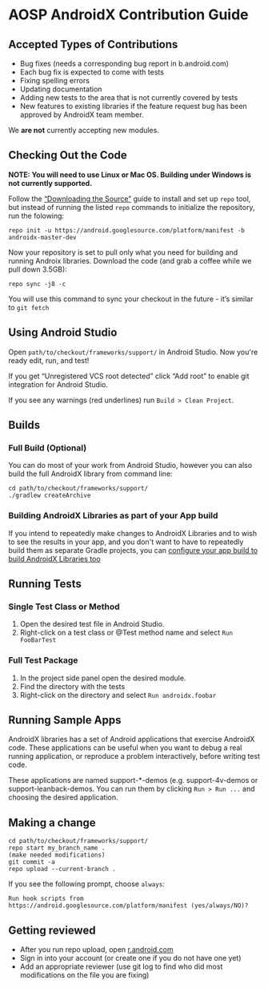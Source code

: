 # AOSP AndroidX Contribution Guide
## Accepted Types of Contributions
* Bug fixes (needs a corresponding bug report in b.android.com)
* Each bug fix is expected to come with tests
* Fixing spelling errors
* Updating documentation
* Adding new tests to the area that is not currently covered by tests
* New features to existing libraries if the feature request bug has been approved by AndroidX team member.

We **are not** currently accepting new modules.

## Checking Out the Code
**NOTE: You will need to use Linux or Mac OS. Building under Windows is not currently supported.**

Follow the [“Downloading the Source”](https://source.android.com/source/downloading.html) guide to install and set up `repo` tool, but instead of running the listed `repo` commands to initialize the repository, run the folowing:

    repo init -u https://android.googlesource.com/platform/manifest -b androidx-master-dev

Now your repository is set to pull only what you need for building and running Androix libraries. Download the code (and grab a coffee while we pull down 3.5GB):

    repo sync -j8 -c

You will use this command to sync your checkout in the future - it’s similar to `git fetch`


## Using Android Studio
Open `path/to/checkout/frameworks/support/` in Android Studio. Now you're ready edit, run, and test!

If you get “Unregistered VCS root detected” click “Add root” to enable git integration for Android Studio.

If you see any warnings (red underlines) run `Build > Clean Project`.

## Builds
### Full Build (Optional)
You can do most of your work from Android Studio, however you can also build the full AndroidX library from command line:

    cd path/to/checkout/frameworks/support/
    ./gradlew createArchive

### Building AndroidX Libraries as part of your App build
If you intend to repeatedly make changes to AndroidX Libraries and to wish to see
the results in your app, and you don't want to have to repeatedly build them as
separate Gradle projects, you can
[configure your app build to build AndroidX Libraries too](adding-support-library-as-included-build.md)

## Running Tests

### Single Test Class or Method
1. Open the desired test file in Android Studio.
2. Right-click on a test class or @Test method name and select `Run FooBarTest`

### Full Test Package
1. In the project side panel open the desired module.
2. Find the directory with the tests
3. Right-click on the directory and select `Run androidx.foobar`

## Running Sample Apps
AndroidX libraries has a set of Android applications that exercise AndroidX code. These applications can be useful when you want to debug a real running application, or reproduce a problem interactively, before writing test code.

These applications are named support-\*-demos (e.g. support-4v-demos or support-leanback-demos. You can run them by clicking `Run > Run ...` and choosing the desired application.

## Making a change
    cd path/to/checkout/frameworks/support/
    repo start my_branch_name .
    (make needed modifications)
    git commit -a
    repo upload --current-branch .

If you see the following prompt, choose `always`:

    Run hook scripts from https://android.googlesource.com/platform/manifest (yes/always/NO)?

## Getting reviewed
* After you run repo upload, open [r.android.com](http://r.android.com)
* Sign in into your account (or create one if you do not have one yet)
* Add an appropriate reviewer (use git log to find who did most modifications on the file you are fixing)

